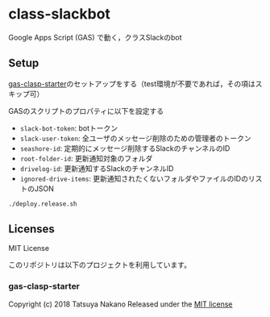 # class-slackbot
Google Apps Script (GAS) で動く，クラスSlackのbot

## Setup
[gas-clasp-starter](https://github.com/pizzacat83/gas-clasp-starter#getting-started)のセットアップをする（test環境が不要であれば，その項はスキップ可）

GASのスクリプトのプロパティに以下を設定する

- `slack-bot-token`: botトークン
- `slack-user-token`: 全ユーザのメッセージ削除のための管理者のトークン
- `seashore-id`: 定期的にメッセージ削除するSlackのチャンネルのID
- `root-folder-id`: 更新通知対象のフォルダ
- `drivelog-id`: 更新通知するSlackのチャンネルID
- `ignored-drive-items`: 更新通知されたくないフォルダやファイルのIDのリストのJSON

```bash
./deploy.release.sh
```

## Licenses
MIT License

このリポジトリは以下のプロジェクトを利用しています。

### gas-clasp-starter
Copyright (c) 2018 Tatsuya Nakano
Released under the [MIT license](https://github.com/howdy39/gas-clasp-starter/blob/master/LICENSE.txt)